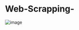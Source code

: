# Web-Scrapping-

![image](https://www.bing.com/images/search?view=detailV2&ccid=qHjOxLnj&id=9606EF765F49EC27A6AA918FFE6DE5FF3C6DD627&thid=OIP.qHjOxLnjE7JEaxaD8_ktjQHaEG&mediaurl=https%3a%2f%2fi.morioh.com%2f84279a9241.png&exph=710&expw=1280&q=web+scraping+in+python&simid=608036153964433641&FORM=IRPRST&ck=90DABEED38B270AD1E71C5112767266E&selectedIndex=9)
